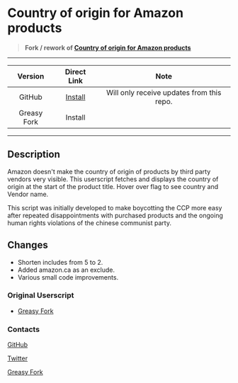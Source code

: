 # Country of origin for Amazon products

> **Fork / rework of [Country of origin for Amazon products](https://greasyfork.org/scripts/416635)**

***

| Version | Direct Link | Note |
|:----------:|:----------:|:----------:|
GitHub | [Install](https://github.com/magicoflolis/userscriptrepo/raw/master/Amazon/CountryOfOrigin.user.js) | Will only receive updates from this repo.
Greasy Fork | Install |

***

## Description

Amazon doesn't make the country of origin of products by third party vendors very visible.
This userscript fetches and displays the country of origin at the start of the product title.
Hover over flag to see country and Vendor name.

This script was initially developed to make boycotting the CCP more easy after repeated disappointments with purchased products and the ongoing human rights violations of the chinese communist party.

## Changes

* Shorten includes from 5 to 2.
* Added amazon.ca as an exclude.
* Various small code improvements.

### Original Userscript

* [Greasy Fork](https://greasyfork.org/scripts/416635)

### Contacts

[GitHub](https://github.com/magicoflolis)

[Twitter](https://twitter.com/for_lollipops)

[Greasy Fork](https://greasyfork.org/users/166061)
